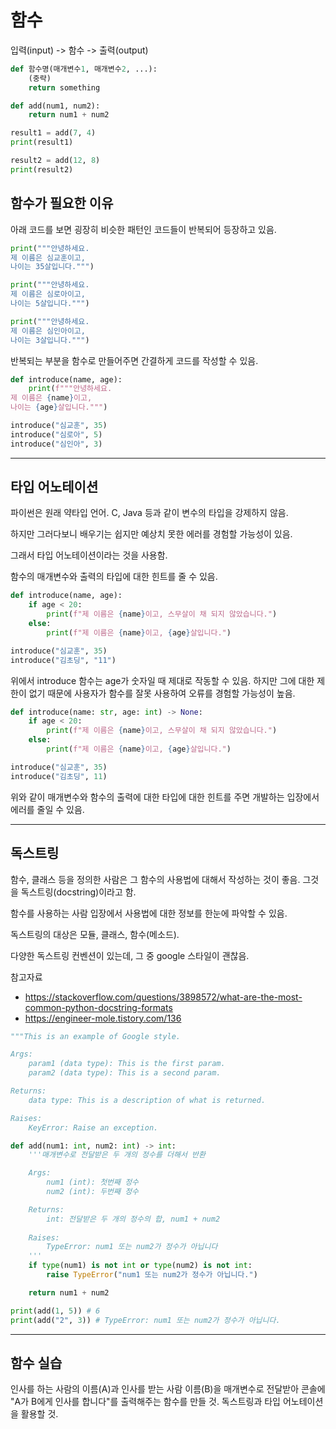 # 함수

입력(input) -> 함수 -> 출력(output)

```python
def 함수명(매개변수1, 매개변수2, ...):
    (중략)
    return something
```

```python
def add(num1, num2):
    return num1 + num2

result1 = add(7, 4)
print(result1)

result2 = add(12, 8)
print(result2) 
```

## 함수가 필요한 이유

아래 코드를 보면 굉장히 비슷한 패턴인 코드들이 반복되어 등장하고 있음.

```python
print("""안녕하세요.
제 이름은 심교훈이고,
나이는 35살입니다.""")

print("""안녕하세요.
제 이름은 심로아이고,
나이는 5살입니다.""")

print("""안녕하세요.
제 이름은 심인아이고,
나이는 3살입니다.""")
```

반복되는 부분을 함수로 만들어주면 간결하게 코드를 작성할 수 있음.

```python
def introduce(name, age):
    print(f"""안녕하세요.
제 이름은 {name}이고,
나이는 {age}살입니다.""")

introduce("심교훈", 35)
introduce("심로아", 5)
introduce("심인아", 3)
```

---

## 타입 어노테이션

파이썬은 원래 약타입 언어. C, Java 등과 같이 변수의 타입을 강제하지 않음.

하지만 그러다보니 배우기는 쉽지만 예상치 못한 에러를 경험할 가능성이 있음.

그래서 타입 어노테이션이라는 것을 사용함.

함수의 매개변수와 출력의 타입에 대한 힌트를 줄 수 있음.

```python
def introduce(name, age):
    if age < 20:
        print(f"제 이름은 {name}이고, 스무살이 채 되지 않았습니다.")
    else:
        print(f"제 이름은 {name}이고, {age}살입니다.")

introduce("심교훈", 35)
introduce("김초딩", "11")
```

위에서 introduce 함수는 age가 숫자일 때 제대로 작동할 수 있음. 하지만 그에 대한 제한이 없기 때문에 사용자가 함수를 잘못 사용하여 오류를 경험할 가능성이 높음.

```python
def introduce(name: str, age: int) -> None:
    if age < 20:
        print(f"제 이름은 {name}이고, 스무살이 채 되지 않았습니다.")
    else:
        print(f"제 이름은 {name}이고, {age}살입니다.")

introduce("심교훈", 35)
introduce("김초딩", 11)
```

위와 같이 매개변수와 함수의 출력에 대한 타입에 대한 힌트를 주면 개발하는 입장에서 에러를 줄일 수 있음.

---

## 독스트링

함수, 클래스 등을 정의한 사람은 그 함수의 사용법에 대해서 작성하는 것이 좋음. 그것을 독스트링(docstring)이라고 함.

함수를 사용하는 사람 입장에서 사용법에 대한 정보를 한눈에 파악할 수 있음.

독스트링의 대상은 모듈, 클래스, 함수(메소드).

다양한 독스트링 컨벤션이 있는데, 그 중 google 스타일이 괜찮음.

참고자료
- <https://stackoverflow.com/questions/3898572/what-are-the-most-common-python-docstring-formats>
- https://engineer-mole.tistory.com/136

```python
"""This is an example of Google style.

Args:
    param1 (data type): This is the first param.
    param2 (data type): This is a second param.

Returns:
    data type: This is a description of what is returned.

Raises:
    KeyError: Raise an exception.
```

```python
def add(num1: int, num2: int) -> int:
    '''매개변수로 전달받은 두 개의 정수를 더해서 반환

    Args:
        num1 (int): 첫번째 정수
        num2 (int): 두번째 정수

    Returns:
        int: 전달받은 두 개의 정수의 합, num1 + num2
    
    Raises:
        TypeError: num1 또는 num2가 정수가 아닙니다
    '''
    if type(num1) is not int or type(num2) is not int:
        raise TypeError("num1 또는 num2가 정수가 아닙니다.")

    return num1 + num2

print(add(1, 5)) # 6
print(add("2", 3)) # TypeError: num1 또는 num2가 정수가 아닙니다.
```

---

## 함수 실습

인사를 하는 사람의 이름(A)과 인사를 받는 사람 이름(B)을 매개변수로 전달받아 콘솔에 "A가 B에게 인사를 합니다"를 출력해주는 함수를 만들 것. 독스트링과 타입 어노테이션을 활용할 것.
